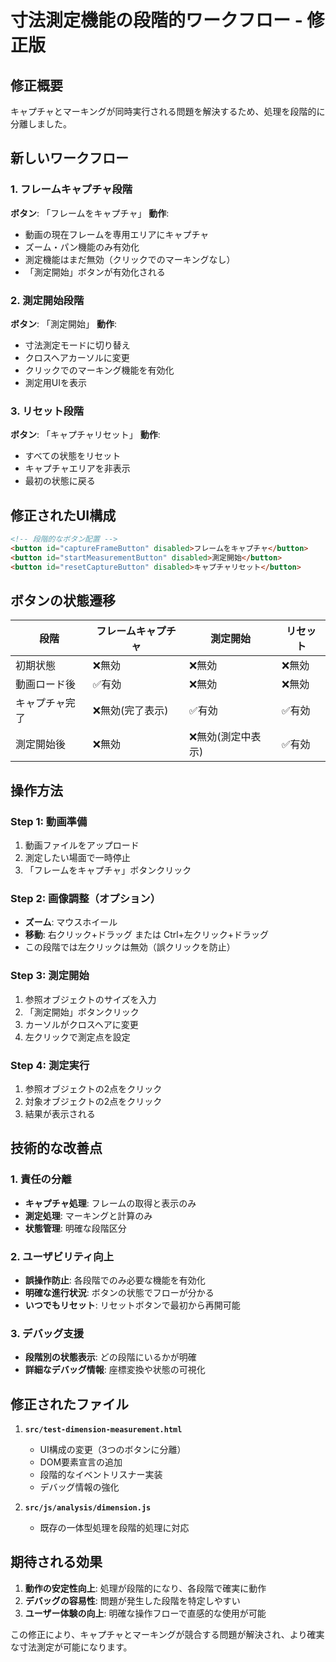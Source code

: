 # 寸法測定機能の段階的ワークフロー - 修正版

## 修正概要
キャプチャとマーキングが同時実行される問題を解決するため、処理を段階的に分離しました。

## 新しいワークフロー

### 1. フレームキャプチャ段階
**ボタン**: 「フレームをキャプチャ」
**動作**:
- 動画の現在フレームを専用エリアにキャプチャ
- ズーム・パン機能のみ有効化
- 測定機能はまだ無効（クリックでのマーキングなし）
- 「測定開始」ボタンが有効化される

### 2. 測定開始段階
**ボタン**: 「測定開始」
**動作**:
- 寸法測定モードに切り替え
- クロスヘアカーソルに変更
- クリックでのマーキング機能を有効化
- 測定用UIを表示

### 3. リセット段階
**ボタン**: 「キャプチャリセット」
**動作**:
- すべての状態をリセット
- キャプチャエリアを非表示
- 最初の状態に戻る

## 修正されたUI構成

```html
<!-- 段階的なボタン配置 -->
<button id="captureFrameButton" disabled>フレームをキャプチャ</button>
<button id="startMeasurementButton" disabled>測定開始</button>
<button id="resetCaptureButton" disabled>キャプチャリセット</button>
```

## ボタンの状態遷移

| 段階 | フレームキャプチャ | 測定開始 | リセット |
|------|------------------|----------|----------|
| 初期状態 | ❌無効 | ❌無効 | ❌無効 |
| 動画ロード後 | ✅有効 | ❌無効 | ❌無効 |
| キャプチャ完了 | ❌無効(完了表示) | ✅有効 | ✅有効 |
| 測定開始後 | ❌無効 | ❌無効(測定中表示) | ✅有効 |

## 操作方法

### Step 1: 動画準備
1. 動画ファイルをアップロード
2. 測定したい場面で一時停止
3. 「フレームをキャプチャ」ボタンクリック

### Step 2: 画像調整（オプション）
- **ズーム**: マウスホイール
- **移動**: 右クリック+ドラッグ または Ctrl+左クリック+ドラッグ
- この段階では左クリックは無効（誤クリックを防止）

### Step 3: 測定開始
1. 参照オブジェクトのサイズを入力
2. 「測定開始」ボタンクリック
3. カーソルがクロスヘアに変更
4. 左クリックで測定点を設定

### Step 4: 測定実行
1. 参照オブジェクトの2点をクリック
2. 対象オブジェクトの2点をクリック
3. 結果が表示される

## 技術的な改善点

### 1. 責任の分離
- **キャプチャ処理**: フレームの取得と表示のみ
- **測定処理**: マーキングと計算のみ
- **状態管理**: 明確な段階区分

### 2. ユーザビリティ向上
- **誤操作防止**: 各段階でのみ必要な機能を有効化
- **明確な進行状況**: ボタンの状態でフローが分かる
- **いつでもリセット**: リセットボタンで最初から再開可能

### 3. デバッグ支援
- **段階別の状態表示**: どの段階にいるかが明確
- **詳細なデバッグ情報**: 座標変換や状態の可視化

## 修正されたファイル

1. **`src/test-dimension-measurement.html`**
   - UI構成の変更（3つのボタンに分離）
   - DOM要素宣言の追加
   - 段階的なイベントリスナー実装
   - デバッグ情報の強化

2. **`src/js/analysis/dimension.js`**
   - 既存の一体型処理を段階的処理に対応

## 期待される効果

1. **動作の安定性向上**: 処理が段階的になり、各段階で確実に動作
2. **デバッグの容易性**: 問題が発生した段階を特定しやすい
3. **ユーザー体験の向上**: 明確な操作フローで直感的な使用が可能

この修正により、キャプチャとマーキングが競合する問題が解決され、より確実な寸法測定が可能になります。
